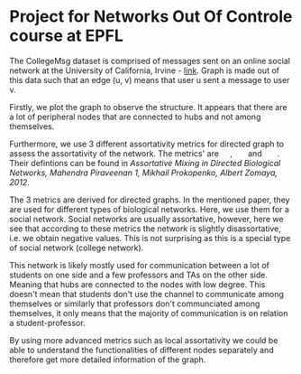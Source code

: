 # Project for Networks Out Of Controle course at EPFL

The CollegeMsg dataset is comprised of messages sent on an online social network at the University of California, Irvine - [link](https://snap.stanford.edu/data/CollegeMsg.html). Graph is made out of this data such that an edge (u, v) means that user u sent a message to user v.

Firstly, we plot the graph to observe the structure. It appears that there are a lot of peripheral nodes that are connected to hubs and not among themselves. 

Furthermore, we use 3 different assortativity metrics for directed graph to assess the assortativity of the network. The metrics' are <img src="https://latex.codecogs.com/gif.latex?\dpi{400}r_d" width="16" height="11"/>, <img src="https://latex.codecogs.com/gif.latex?\dpi{400}r_{in}" width="20" height="11"/> and <img src="https://latex.codecogs.com/gif.latex?\dpi{400}r_{out}" width="23" height="11"/>. Their defintions can be found in *Assortative Mixing in Directed Biological Networks, Mahendra Piraveenan 1, Mikhail Prokopenko, Albert Zomaya, 2012*.

The 3 metrics are derived for directed graphs. In the mentioned paper, they are used for different types of biological networks. Here, we use them for a social network. Social networks are usually assortative, however, here we see that according to these metrics the network is slightly disassortative, i.e. we obtain negative values. This is not surprising as this is a special type of social network (college network). 

This network is likely mostly used for communication between a lot of students on one side and a few professors and TAs on the other side. Meaning that hubs are connected to the nodes with low degree. This doesn't mean that students don't use the channel to communicate among themselves or similarly that professors don't communciated among themselves, it only means that the majority of communication is on relation a student-professor.    

By using more advanced metrics such as local assortativity we could be able to understand the functionalities of different nodes separately and therefore get more detailed information of the graph.  



